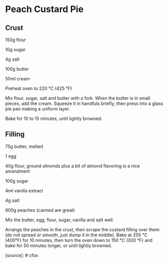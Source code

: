 Peach Custard Pie
=================

Crust
-----

150g flour

10g sugar

4g salt

100g butter

50ml cream



Preheat oven to 220 °C (425 °F)

Mix flour, sugar, salt and butter with a fork. When the butter is in small pieces, add the cream. Squeeze it in handfuls briefly, then press into a glass pie pan making a uniform layer.



Bake for 10 to 15 minutes, until lightly browned.

Filling
-------

75g butter, melted

1 egg

40g flour, ground almonds plus a bit of almond flavoring is a nice amendment

100g sugar

4ml vanilla extract

4g salt

800g peaches (canned are great)



Mix the butter, egg, flour, sugar, vanilla and salt well.


Arrange the peaches in the crust, then scrape the custard filling over them (do not spread or smooth, just dump it in the middle).
Bake at 205 °C (400°F) for 10 minutes, then turn the oven down to 150 °C (300 °F) and bake for 50 minutes longer, or until lightly browned.



[source]: # cfox
